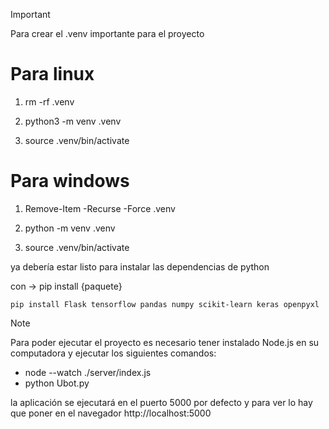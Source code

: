 > [!important]
Para crear el .venv importante para el proyecto

# Para linux 

1. rm -rf .venv

2. python3 -m venv .venv

3. source .venv/bin/activate

# Para windows

1. Remove-Item -Recurse -Force .venv

2. python -m venv .venv

3. source .venv/bin/activate

ya debería estar listo para instalar las dependencias de python

con -> pip install {paquete}

```pip install Flask tensorflow pandas numpy scikit-learn keras openpyxl```

> [!NOTE]
Para poder ejecutar el proyecto es necesario tener instalado Node.js en su computadora y ejecutar los siguientes comandos: 

- node --watch ./server/index.js
- python Ubot.py

la aplicación se ejecutará en el puerto 5000 por defecto y para ver lo hay que poner en el navegador http://localhost:5000

